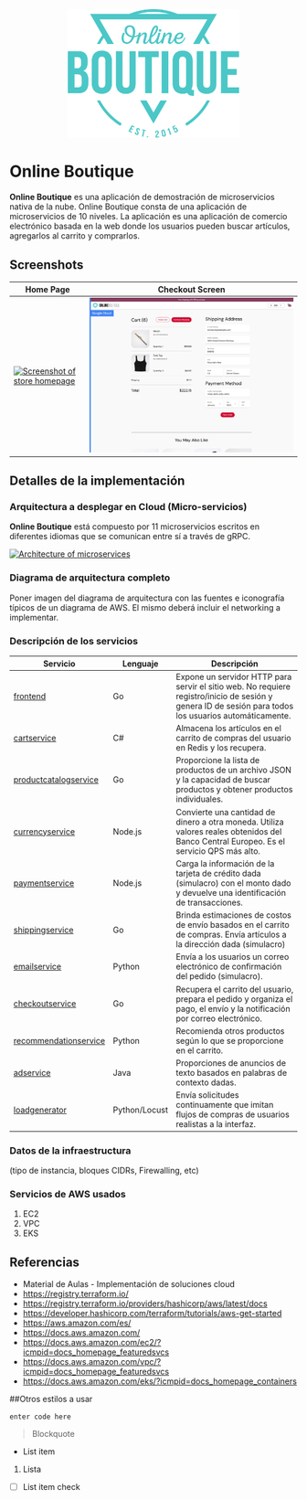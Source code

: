 <p align="center">
<img src="Modules/frontend/static/icons/Hipster_HeroLogoCyan.svg" width="300" alt="Online Boutique" />
</p>

# Online Boutique

**Online Boutique** es una aplicación de demostración de microservicios nativa de la nube. Online Boutique consta de una aplicación de microservicios de 10 niveles. La aplicación es una aplicación de comercio electrónico basada en la web donde los usuarios pueden buscar artículos, agregarlos al carrito y comprarlos.

## Screenshots

| Home Page                                                                                                         | Checkout Screen                                                                                                    |
| ----------------------------------------------------------------------------------------------------------------- | ------------------------------------------------------------------------------------------------------------------ |
| [![Screenshot of store homepage](./docs/img/online-boutique-frontend-1.png)](./docs/img/online-boutique-frontend-1.png) | [![Screenshot of checkout screen](./docs/img/online-boutique-frontend-2.png)](./docs/img/online-boutique-frontend-2.png) |

## Detalles de la implementación
### Arquitectura a desplegar en Cloud (Micro-servicios)

**Online Boutique** está compuesto por 11 microservicios escritos en diferentes idiomas que se comunican entre sí a través de gRPC. 

[![Architecture of
microservices](./docs/img/architecture-diagram.png)](./docs/img/architecture-diagram.png)

### Diagrama de arquitectura completo
Poner imagen del diagrama de arquitectura con las fuentes e iconografía típicos de un
diagrama de AWS. El mismo deberá incluir el networking a implementar.

### Descripción de los servicios

| Servicio                                              | Lenguaje      | Descripción                                                                                                                       |
| ---------------------------------------------------- | ------------- | --------------------------------------------------------------------------------------------------------------------------------- |
| [frontend](./Modules/frontend)                           | Go            | Expone un servidor HTTP para servir el sitio web. No requiere registro/inicio de sesión y genera ID de sesión para todos los usuarios automáticamente. |
| [cartservice](./Modules/cartservice)                     | C#            | Almacena los artículos en el carrito de compras del usuario en Redis y los recupera.                                                           |
| [productcatalogservice](./Modules/productcatalogservice) | Go            | Proporcione la lista de productos de un archivo JSON y la capacidad de buscar productos y obtener productos individuales.                        |
| [currencyservice](./Modules/currencyservice)             | Node.js       | Convierte una cantidad de dinero a otra moneda. Utiliza valores reales obtenidos del Banco Central Europeo. Es el servicio QPS más alto. |
| [paymentservice](./Modules/paymentservice)               | Node.js       | Carga la información de la tarjeta de crédito dada (simulacro) con el monto dado y devuelve una identificación de transacciones.                                     |
| [shippingservice](./Modules/shippingservice)             | Go            | Brinda estimaciones de costos de envío basados ​​en el carrito de compras. Envía artículos a la dirección dada (simulacro)                                 |
| [emailservice](./Modules/emailservice)                   | Python        | Envía a los usuarios un correo electrónico de confirmación del pedido (simulacro).                                                                                   |
| [checkoutservice](./Modules/checkoutservice)             | Go            | Recupera el carrito del usuario, prepara el pedido y organiza el pago, el envío y la notificación por correo electrónico.                            |
| [recommendationservice](./Modules/recommendationservice) | Python        | Recomienda otros productos según lo que se proporcione en el carrito.                                                                      |
| [adservice](./Modules/adservice)                         | Java          | Proporciones de anuncios de texto basados ​​en palabras de contexto dadas.                                                                                   |
| [loadgenerator](./Modules/loadgenerator)                 | Python/Locust | Envía solicitudes continuamente que imitan flujos de compras de usuarios realistas a la interfaz.                                              |

### Datos de la infraestructura 
(tipo de instancia, bloques CIDRs, Firewalling, etc)

### Servicios de AWS usados
1. EC2
1. VPC
1. EKS
## Referencias
- Material de Aulas - Implementación de soluciones cloud
- https://registry.terraform.io/
- https://registry.terraform.io/providers/hashicorp/aws/latest/docs
- https://developer.hashicorp.com/terraform/tutorials/aws-get-started
- https://aws.amazon.com/es/
- https://docs.aws.amazon.com/
- https://docs.aws.amazon.com/ec2/?icmpid=docs_homepage_featuredsvcs
- https://docs.aws.amazon.com/vpc/?icmpid=docs_homepage_featuredsvcs
- https://docs.aws.amazon.com/eks/?icmpid=docs_homepage_containers

##Otros estilos a usar

    enter code here

> Blockquote

 - List item

1. Lista

 - [ ] List item check